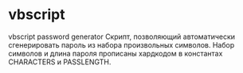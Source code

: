 # vbscript
vbscript password generator
Скрипт, позволяющий автоматически сгенерировать пароль из набора произвольных символов. Набор символов и длина пароля прописаны хардкодом в константах CHARACTERS и PASSLENGTH.
